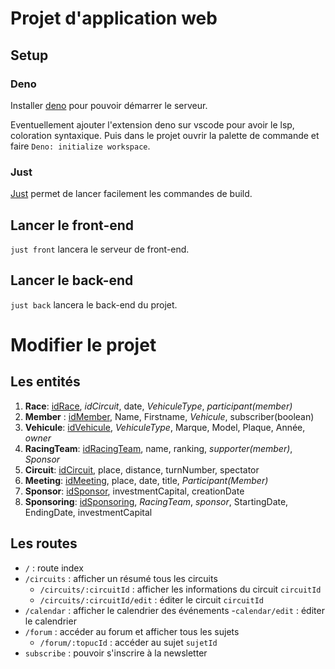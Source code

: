 # Projet d'application web

## Setup

### Deno

Installer [deno](https://docs.deno.com/runtime/getting_started/installation/)
pour pouvoir démarrer le serveur.

Eventuellement ajouter l'extension deno sur vscode pour avoir le lsp, coloration
syntaxique. Puis dans le projet ouvrir la palette de commande et faire
`Deno: initialize workspace`.

### Just

[Just](https://github.com/casey/just) permet de lancer facilement les commandes
de build.

## Lancer le front-end

`just front` lancera le serveur de front-end.

## Lancer le back-end

`just back` lancera le back-end du projet.

# Modifier le projet

## Les entités

1. **Race**: <ins>idRace</ins>, _idCircuit_, date, _VehiculeType_, 
   _participant(member)_
2. **Member** : <ins>idMember</ins>, Name, Firstname, _Vehicule_, 
   subscriber(boolean)
3. **Vehicule**: <ins>idVehicule</ins>, _VehiculeType_, Marque, Model, 
   Plaque, Année, _owner_
4. **RacingTeam**: <ins>idRacingTeam</ins>, name, ranking, 
   _supporter(member)_, _Sponsor_
5. **Circuit**: <ins>idCircuit</ins>, place, distance, turnNumber,
   spectator
6. **Meeting**: <ins>idMeeting</ins>, place, date, title, 
   _Participant(Member)_
7. **Sponsor**: <ins>idSponsor</ins>, investmentCapital, creationDate
8. **Sponsoring**: <ins>idSponsoring</ins>, _RacingTeam_, _sponsor_, 
   StartingDate, EndingDate, investmentCapital

## Les routes

- `/` : route index
- `/circuits` : afficher un résumé tous les circuits
  - `/circuits/:circuitId` : afficher les informations du circuit `circuitId`
  - `/circuits/:circuitId/edit` : éditer le circuit `circuitId`
- `/calendar` : afficher le calendrier des événements -`calendar/edit` : éditer
  le calendrier
- `/forum` : accéder au forum et afficher tous les sujets
  - `/forum/:topucId` : accéder au sujet `sujetId`
- `subscribe` : pouvoir s'inscrire à la newsletter

